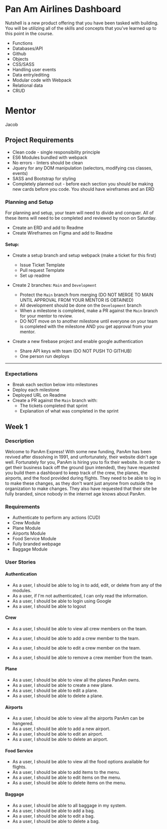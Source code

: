 # Pan Am Airlines Dashboard


Nutshell is a new product offering that you have been tasked with building. 
You will be utilizing all of the skills and concepts that you've learned up to this point in the course.

- Functions
- Databases/API
- Github
- Objects
- CSS/SASS
- Handling user events
- Data entry/editing
- Modular code with Webpack
- Relational data
- CRUD

# Mentor
Jacob


## Project Requirements
* Clean code - single responsibility principle
* ES6 Modules bundled with webpack
* No errors - linters should be clean
* Jquery for any DOM manipulation (selectors, modifying css classes, events)
* SASS and Bootstrap for styling
* Completely planned out - before each section you should be making new cards before you code.  You should have wireframes and an ERD

### Planning and Setup
For planning and setup, your team will need to divide and conquer. All of these items will need to be completed and reviewed by noon on Saturday.

- Create an ERD and add to Readme
- Create Wireframes on Figma and add to Readme

#### Setup:
- Create a setup branch and setup webpack (make a ticket for this first)
  - Issue Ticket Template
  - Pull request Template
  - Set up readme
  
- Create 2 branches: `Main` and `Development`
  - Protect the `Main` branch from merging (DO NOT MERGE TO MAIN UNTIL APPROVAL FROM YOUR MENTOR IS OBTAINED)
  - All development should be done on the `Development` branch
  - When a milestone is completed, make a PR against the `Main` branch for your mentor to review.
  - DO NOT move on to another milestone until everyone on your team is completed with the milestone AND you get approval from your mentor.
  
- Create a new firebase project and enable google authentication
  - Share API keys with team (DO NOT PUSH TO GITHUB)
  - One person run deploys
___

### Expectations
- Break each section below into milestones
- Deploy each milestone
- Deployed URL on Readme
- Create a PR against the `Main` branch with:
  - The tickets completed that sprint
  - Explanation of what was completed in the sprint

## Week 1

### Description
Welcome to PanAm Express!  With some new funding, PanAm has been revived after dissolving in 1991, and unfortunately, their website didn't age well.  Fortunately for you, PanAm is hiring you to fix their website.  In order to get their business back off the ground (pun intended), they have requested you build them a dashboard to keep track of the crew, the planes, the airports, and the food provided during flights.  They need to be able to log in to make these changes, as they don't want just anyone from outside the organization to make changes.  They also have requested that their site be fully branded, since nobody in the internet age knows about PanAm.

### Requirements

- Authenticate to perform any actions (CUD)
- Crew Module
- Plane Module
- Airports Module
- Food Service Module
- Fully branded webpage
- Baggage Module

### User Stories

#### Authentication

- As a user, I should be able to log in to add, edit, or delete from any of the modules.
- As a user, if I'm not authenticated, I can only read the information.
- As a user, I should be able to login using Google
- As a user, I should be able to logout

#### Crew

- As a user, I should be able to view all crew members on the team.

- As a user, I should be able to add a crew member to the team.
- As a user, I should be able to edit a crew member on the team.
- As a user, I should be able to remove a crew member from the team.

#### Plane

- As a user, I should be able to view all the planes PanAm owns.
- As a user, I should be able to create a new plane.
- As a user, I should be able to edit a plane.
- As a user, I should be able to delete a plane.

#### Airports

- As a user, I should be able to view all the airports PanAm can be hangered.
- As a user, I should be able to add a new airport.
- As a user, I should be able to edit an airport.
- As a user, I should be able to delete an airport.

#### Food Service

- As a user, I should be able to view all the food options available for flights.
- As a user, I should be able to add items to the menu.
- As a user, I should be able to edit items on the menu.
- As a user, I should be able to delete items on the menu.

#### Baggage
- As a user, I should be able to all baggage in my system.
- As a user, I should be able to add a bag.
- As a user, I should be able to edit a bag.
- As a user, I should be able to delete a bag.
